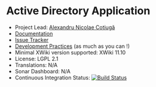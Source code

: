 # Active Directory Application

* Project Lead: [Alexandru Nicolae Cotiugă](https://github.com/acotiuga)
* [Documentation](https://store.xwiki.com/xwiki/bin/view/Extension/ActiveDirectoryApplication)
* [Issue Tracker](https://github.com/xwikisas/application-activedirectory/issues)
* [Development Practices](http://dev.xwiki.org/xwiki/bin/view/Community/DevelopmentPractices) (as much as you can !)
* Minimal XWiki version supported: XWiki 11.10
* License: LGPL 2.1
* Translations: N/A
* Sonar Dashboard: N/A
* Continuous Integration Status: [![Build Status](http://ci.xwikisas.com/view/All/job/xwikisas/job/application-activedirectory/job/master/badge/icon)](http://ci.xwikisas.com/view/All/job/xwikisas/job/application-activedirectory/job/master/)
